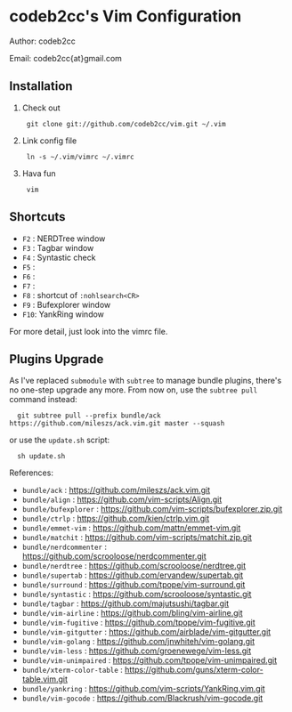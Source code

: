 codeb2cc's Vim Configuration
============================
Author: codeb2cc

Email: codeb2cc{at}gmail.com

Installation
--------------------

1. Check out

        git clone git://github.com/codeb2cc/vim.git ~/.vim

2. Link config file

        ln -s ~/.vim/vimrc ~/.vimrc

3. Hava fun

        vim

Shortcuts
---------

* `F2` : NERDTree window
* `F3` : Tagbar window
* `F4` : Syntastic check
* `F5` :
* `F6` :
* `F7` :
* `F8` : shortcut of `:nohlsearch<CR>`
* `F9` : Bufexplorer window
* `F10`: YankRing window

For more detail, just look into the vimrc file.


Plugins Upgrade
---------------

As I've replaced `submodule` with `subtree` to manage bundle plugins, there's no one-step upgrade
any more. From now on, use the `subtree pull` command instead:

      git subtree pull --prefix bundle/ack https://github.com/mileszs/ack.vim.git master --squash

or use the `update.sh` script:

      sh update.sh


References:

* `bundle/ack` : https://github.com/mileszs/ack.vim.git
* `bundle/align` : https://github.com/vim-scripts/Align.git
* `bundle/bufexplorer` : https://github.com/vim-scripts/bufexplorer.zip.git
* `bundle/ctrlp` : https://github.com/kien/ctrlp.vim.git
* `bundle/emmet-vim` : https://github.com/mattn/emmet-vim.git
* `bundle/matchit` : https://github.com/vim-scripts/matchit.zip.git
* `bundle/nerdcommenter` : https://github.com/scrooloose/nerdcommenter.git
* `bundle/nerdtree` : https://github.com/scrooloose/nerdtree.git
* `bundle/supertab` : https://github.com/ervandew/supertab.git
* `bundle/surround` : https://github.com/tpope/vim-surround.git
* `bundle/syntastic` : https://github.com/scrooloose/syntastic.git
* `bundle/tagbar` : https://github.com/majutsushi/tagbar.git
* `bundle/vim-airline` : https://github.com/bling/vim-airline.git
* `bundle/vim-fugitive` : https://github.com/tpope/vim-fugitive.git
* `bundle/vim-gitgutter` : https://github.com/airblade/vim-gitgutter.git
* `bundle/vim-golang` : https://github.com/jnwhiteh/vim-golang.git
* `bundle/vim-less` : https://github.com/groenewege/vim-less.git
* `bundle/vim-unimpaired` : https://github.com/tpope/vim-unimpaired.git
* `bundle/xterm-color-table` : https://github.com/guns/xterm-color-table.vim.git
* `bundle/yankring` : https://github.com/vim-scripts/YankRing.vim.git
* `bundle/vim-gocode` : https://github.com/Blackrush/vim-gocode.git

